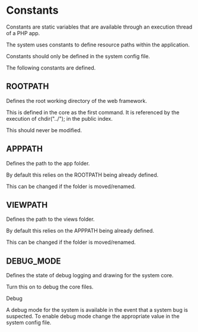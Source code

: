 # Constants

Constants are static variables that are available through an execution thread of a PHP app.

The system uses constants to define resource paths within the application.

Constants should only be defined in the system config file.

The following constants are defined.

## ROOTPATH

Defines the root working directory of the web framework.

This is defined in the core as the first command. It is referenced by the execution of chdir("../"); in the public index.

This should never be modified.

## APPPATH

Defines the path to the app folder.

By default this relies on the ROOTPATH being already defined.

This can be changed if the folder is moved/renamed.

## VIEWPATH

Defines the path to the views folder.

By default this relies on the APPPATH being already defined.

This can be changed if the folder is moved/renamed.

## DEBUG_MODE

Defines the state of debug logging and drawing for the system core.

Turn this on to debug the core files.

Debug

A debug mode for the system is available in the event that a system bug is suspected. To enable debug mode change the appropriate value in the system config file.